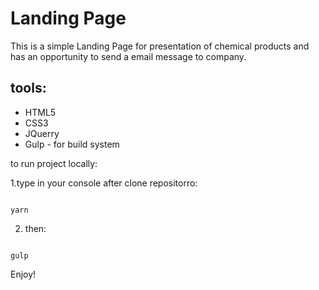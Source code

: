 # Landing Page 

This is a simple Landing Page for presentation of chemical products
and has an opportunity to send a email message to company.

## tools:

* HTML5
* CSS3
* JQuerry
* Gulp - for build system

to run project locally:

1.type in your console after clone repositorro:

```

yarn
```

2. then:

```

gulp
```

Enjoy!

